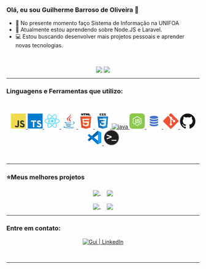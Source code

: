 ### Olá, eu sou Guilherme Barroso de Oliveira 👋

- 📖 No presente momento faço Sistema de Informação na UNIFOA
- 🌱 Atualmente estou aprendendo sobre Node.JS e Laravel.
- 💻 Estou buscando desenvolver mais projetos pessoais e aprender novas tecnologias.


<br/>

<p align="center">
  <p align="center">
    <img height=165 align="center" src="https://github-readme-stats.vercel.app/api/top-langs/?username=GuilhermeBarroso-sys&count=8&exclude_repo=Senac-Projeto&layout=compact&theme=cobalt"/>
    <img height=165 align="center" src="https://github-readme-stats.vercel.app/api?username=GuilhermeBarroso-sys&count_private=true&show_icons=true&theme=cobalt"/>
  
</p>


---

### Linguagens e Ferramentas que utilizo:

<a href="#" target="_blank">
</a>

<br />

<p align="center">
  <a
    href="https://developer.mozilla.org/en-US/docs/Web/JavaScript"
    target="_blank"
  >
    <img
      src="https://github.com/devicons/devicon/blob/master/icons/javascript/javascript-original.svg"
      alt="javascript"
      width="40"
      height="40"
    />
  </a>
  <a href="https://www.typescriptlang.org/" target="_blank">
    <img
      src="https://github.com/devicons/devicon/blob/master/icons/typescript/typescript-original.svg"
      alt="typescript"
      width="40"
      height="40"
    />
  </a>
  <a href="https://pt-br.reactjs.org/" target="_blank">
    <img
      src="https://github.com/devicons/devicon/blob/master/icons/react/react-original.svg"
      alt="react"
      width="40"
      height="40"
    />
  </a>
  <a href="https://java.com/en/download/help/develop.html" target="_blank">
    <img
      src="https://github.com/devicons/devicon/blob/master/icons/java/java-original.svg"
      alt="java"
      width="40"
      height="40"
    />
  </a>
 
  <a href="#" target="_blank">
      <img width="40px" height="40px" alt="HTML5" width="26px" src="https://raw.githubusercontent.com/github/explore/80688e429a7d4ef2fca1e82350fe8e3517d3494d/topics/html/html.png" />
  </a>
  <a href="#" target="_blank">
      <img width="40px" height="40px" alt="CSS3" width="26px" src="https://raw.githubusercontent.com/github/explore/80688e429a7d4ef2fca1e82350fe8e3517d3494d/topics/css/css.png" />
  </a>
  <a href = "https://getbootstrap.com/">
      <img
           src = "https://upload.wikimedia.org/wikipedia/commons/thumb/b/b2/Bootstrap_logo.svg/1024px-Bootstrap_logo.svg.png"
           alt = "java"
           width = "40px"
       />
  </a>
  <a href="https://nodejs.org/en/">
      <img 
          src="https://github.com/abner-starkasty/abner-starkasty/blob/master/assets/icon-nodejs.svg" 
          alt="logo Node.js"
          width="40px"
          style="border-radius: 8px;">
  </a>
  <a href="https://www.sqlite.org/index.html" target="_blank">
      <img alt="SQL" width="40px" src="https://raw.githubusercontent.com/github/explore/80688e429a7d4ef2fca1e82350fe8e3517d3494d/topics/sql/sql.png" />
  </a>
  
  <a href="https://git-scm.com/">
      <img 
          src="https://github.com/abner-starkasty/abner-starkasty/blob/master/assets/icon-git.svg" 
          alt="logo git"
          width="40px">
  </a>
  
  <a href="#" target="_blank">
      <img alt="GitHub" width="40px" src="https://raw.githubusercontent.com/github/explore/78df643247d429f6cc873026c0622819ad797942/topics/github/github.png" />
  </a>
  <a href="https://code.visualstudio.com/">
      <img 
          src="https://github.com/abner-starkasty/abner-starkasty/blob/master/assets/icon-vscode.svg" 
          alt="logo Vscode"
          width="40px">
  </a>
  <a href="#" target="_blank">
      <img alt="Terminal" width="40px" src="https://raw.githubusercontent.com/github/explore/80688e429a7d4ef2fca1e82350fe8e3517d3494d/topics/terminal/terminal.png" />
  </a>
</p>

<br />

---

### ⭐Meus melhores projetos

<p align="center">
  <a href="https://github.com/GuilhermeBarroso-sys/Ninja-Press-Blog">
    <img align="center" src="https://github-readme-stats.vercel.app/api/pin/?username=GuilhermeBarroso-sys&repo=Ninja-Press-Blog&title_color=33ff&icon_color=333" />
  </a>
  &nbsp; &nbsp;
  <a href="https://github.com/GuilhermeBarroso-sys/My-Unity-Game">
    <img align="center" src="https://github-readme-stats.vercel.app/api/pin/?username=GuilhermeBarroso-sys&repo=My-Unity-Game&title_color=33ff&icon_color=333" />
  </a>

  <br />
  <br />

  <a href="https://github.com/GuilhermeBarroso-sys/Login-screen">
    <img align="center" src="https://github-readme-stats.vercel.app/api/pin/?username=GuilhermeBarroso-sys&repo=Login-screen&title_color=33ff&icon_color=333" />
  </a>
  &nbsp; &nbsp;
  <a href="https://github.com/GuilhermeBarroso-sys/gitHub-Search">
    <img align="center" src="https://github-readme-stats.vercel.app/api/pin/?username=GuilhermeBarroso-sys&repo=gitHub-Search&title_color=33ff&icon_color=333" />
  </a>
</p>

---

### Entre em contato:

<p align="center">
  <a href="https://www.linkedin.com/in/guilherme-barroso-931147175/">
  <img alt="Gui | LinkedIn" width="30px" src="https://image.flaticon.com/icons/png/512/174/174857.png" />
  </a>
 
  
</p>

<br />

---

[linkedin]: https://www.linkedin.com/in/guilherme-barroso-931147175
[instagram]: https://www.instagram.com/gui_barrosoo
